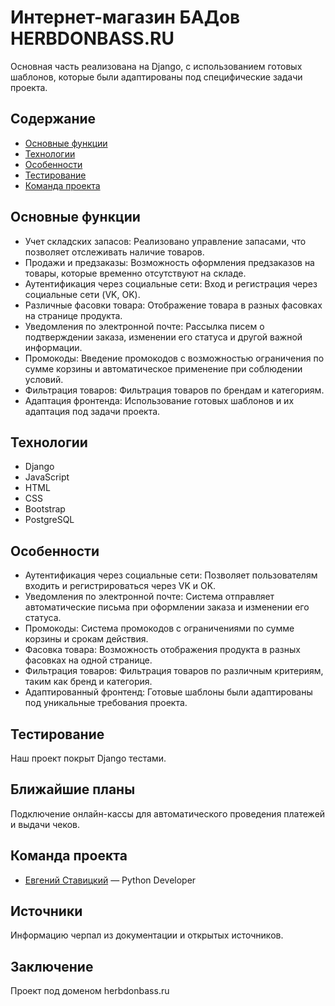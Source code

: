 # Интернет-магазин БАДов HERBDONBASS.RU
Основная часть реализована на Django, с использованием готовых шаблонов, которые были адаптированы под специфические задачи проекта.

## Содержание
- [Основные функции](#основные-функции)
- [Технологии](#технологии)
- [Особенности](#особенности)
- [Тестирование](#тестирование)
- [Команда проекта](#команда-проекта)

## Основные функции
- Учет складских запасов: Реализовано управление запасами, что позволяет отслеживать наличие товаров.
- Продажи и предзаказы: Возможность оформления предзаказов на товары, которые временно отсутствуют на складе.
- Аутентификация через социальные сети: Вход и регистрация через социальные сети (VK, OK).
- Различные фасовки товара: Отображение товара в разных фасовках на странице продукта.
- Уведомления по электронной почте: Рассылка писем о подтверждении заказа, изменении его статуса и другой важной информации.
- Промокоды: Введение промокодов с возможностью ограничения по сумме корзины и автоматическое применение при соблюдении условий.
- Фильтрация товаров: Фильтрация товаров по брендам и категориям.
- Адаптация фронтенда: Использование готовых шаблонов и их адаптация под задачи проекта.

## Технологии
- Django
- JavaScript
- HTML
- CSS
- Bootstrap
- PostgreSQL

## Особенности
- Аутентификация через социальные сети: Позволяет пользователям входить и регистрироваться через VK и OK.
- Уведомления по электронной почте: Система отправляет автоматические письма при оформлении заказа и изменении его статуса.
- Промокоды: Система промокодов с ограничениями по сумме корзины и срокам действия.
- Фасовка товара: Возможность отображения продукта в разных фасовках на одной странице.
- Фильтрация товаров: Фильтрация товаров по различным критериям, таким как бренд и категория.
- Адаптированный фронтенд: Готовые шаблоны были адаптированы под уникальные требования проекта.

## Тестирование

Наш проект покрыт Django тестами.

## Ближайшие планы
Подключение онлайн-кассы для автоматического проведения платежей и выдачи чеков.

## Команда проекта

- [Евгений Ставицкий](https://t.me/Eugenius71991) — Python Developer

## Источники
Информацию черпал из документации и открытых источников.

## Заключение
Проект под доменом herbdonbass.ru